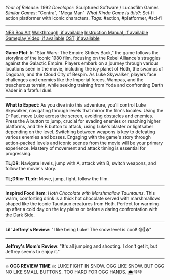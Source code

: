*Year of Release*: 1992
*Developer*: Sculptured Software / Lucasfilm Games
*Similar Games*: "Contra", "Mega Man"
*What Kinda Game is this?*: Sci-fi action platformer with iconic characters.
*Tags:* #action, #platformer, #sci-fi

---
[NES Box Art](https://www.google.com/search?tbm=isch&q=NES+Box+Art+Star+Wars+The+Empire+Strikes+Back) 
[Walkthrough, if available](https://www.google.com/search?q=Walkthrough+NES+Star+Wars+The+Empire+Strikes+Back)
[Instruction Manual, if available](https://www.google.com/search?q=NES+Instruction+Manual+Star+Wars+The+Empire+Strikes+Back)
[Gameplay Video, if available](https://www.youtube.com/results?search_query=gameplay+NES+Star+Wars+The+Empire+Strikes+Back) 
[OST, if available](https://www.youtube.com/results?search_query=OST+NES+Star+Wars+The+Empire+Strikes+Back)

- - -
**Game Plot**: In "Star Wars: The Empire Strikes Back," the game follows the storyline of the iconic 1980 film, focusing on the Rebel Alliance's struggles against the Galactic Empire. Players embark on a journey through various locations seen in the movie, including the icy planet of Hoth, the swamps of Dagobah, and the Cloud City of Bespin. As Luke Skywalker, players face challenges and enemies like the Imperial forces, Wampas, and the treacherous terrain, while seeking training from Yoda and confronting Darth Vader in a fateful duel.

- - -
**What to Expect**: As you dive into this adventure, you'll control Luke Skywalker, navigating through levels that mirror the film's locales. Using the D-Pad, move Luke across the screen, avoiding obstacles and enemies. Press the A button to jump, crucial for evading enemies or reaching higher platforms, and the B button to attack, using Luke's blaster or lightsaber depending on the level. Switching between weapons is key to defeating various enemies and bosses. Engaging with the game's story through action-packed levels and iconic scenes from the movie will be your primary experience. Mastery of movement and attack timing is essential for progressing.

**TL;DR**: Navigate levels, jump with A, attack with B, switch weapons, and follow the movie's story.

**TL;DRier TL;dr**: Move, jump, fight, follow the film.

---
**Inspired Food Item**: *Hoth Chocolate with Marshmallow Tauntauns*. This warm, comforting drink is a thick hot chocolate served with marshmallows shaped like the iconic Tauntaun creatures from Hoth. Perfect for warming up after a cold day on the icy plains or before a daring confrontation with the Dark Side.

---
**Lil' Jeffrey's Review**: "I like being Luke! The snow level is cool! 😎👾❄️"

---
**Jeffrey's Mom's Review**: "It's all jumping and shooting. I don't get it, but Jeffrey seems to enjoy it."

---
🔥 **OGG REVIEW TIME** 🔥: LUKE FIGHT IN SNOW. OGG LIKE SNOW. BUT OGG NO LIKE SMALL BUTTONS. TOO HARD FOR OGG HANDS. 🌨️👎👎
